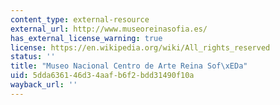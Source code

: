 ```yaml
---
content_type: external-resource
external_url: http://www.museoreinasofia.es/
has_external_license_warning: true
license: https://en.wikipedia.org/wiki/All_rights_reserved
status: ''
title: "Museo Nacional Centro de Arte Reina Sof\xEDa"
uid: 5dda6361-46d3-4aaf-b6f2-bdd31490f10a
wayback_url: ''
---
```

